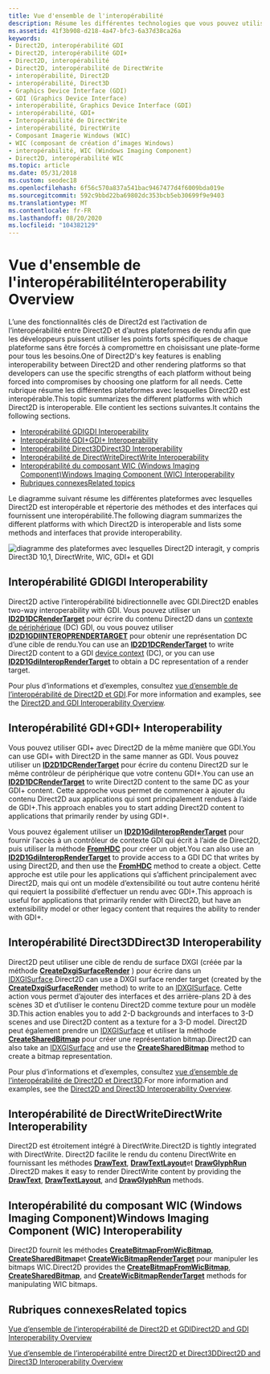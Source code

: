 ```yaml
---
title: Vue d'ensemble de l'interopérabilité
description: Résume les différentes technologies que vous pouvez utiliser avec Direct2D.
ms.assetid: 41f3b908-d218-4a47-bfc3-6a37d38ca26a
keywords:
- Direct2D, interopérabilité GDI
- Direct2D, interopérabilité GDI+
- Direct2D, interopérabilité
- Direct2D, interopérabilité de DirectWrite
- interopérabilité, Direct2D
- interopérabilité, Direct3D
- Graphics Device Interface (GDI)
- GDI (Graphics Device Interface)
- interopérabilité, Graphics Device Interface (GDI)
- interopérabilité, GDI+
- Interopérabilité de DirectWrite
- interopérabilité, DirectWrite
- Composant Imagerie Windows (WIC)
- WIC (composant de création d’images Windows)
- interopérabilité, WIC (Windows Imaging Component)
- Direct2D, interopérabilité WIC
ms.topic: article
ms.date: 05/31/2018
ms.custom: seodec18
ms.openlocfilehash: 6f56c570a837a541bac9467477d4f6009bda019e
ms.sourcegitcommit: 592c9bbd22ba69802dc353bcb5eb30699f9e9403
ms.translationtype: MT
ms.contentlocale: fr-FR
ms.lasthandoff: 08/20/2020
ms.locfileid: "104382129"
---
```

# <a name="interoperability-overview"></a><span data-ttu-id="50b7c-119">Vue d'ensemble de l'interopérabilité</span><span class="sxs-lookup"><span data-stu-id="50b7c-119">Interoperability Overview</span></span>

<span data-ttu-id="50b7c-120">L’une des fonctionnalités clés de Direct2d est l’activation de l’interopérabilité entre Direct2D et d’autres plateformes de rendu afin que les développeurs puissent utiliser les points forts spécifiques de chaque plateforme sans être forcés à compromettre en choisissant une plate-forme pour tous les besoins.</span><span class="sxs-lookup"><span data-stu-id="50b7c-120">One of Direct2D's key features is enabling interoperability between Direct2D and other rendering platforms so that developers can use the specific strengths of each platform without being forced into compromises by choosing one platform for all needs.</span></span> <span data-ttu-id="50b7c-121">Cette rubrique résume les différentes plateformes avec lesquelles Direct2D est interopérable.</span><span class="sxs-lookup"><span data-stu-id="50b7c-121">This topic summarizes the different platforms with which Direct2D is interoperable.</span></span> <span data-ttu-id="50b7c-122">Elle contient les sections suivantes.</span><span class="sxs-lookup"><span data-stu-id="50b7c-122">It contains the following sections.</span></span>

-   [<span data-ttu-id="50b7c-123">Interopérabilité GDI</span><span class="sxs-lookup"><span data-stu-id="50b7c-123">GDI Interoperability</span></span>](#gdi-interoperability)
-   [<span data-ttu-id="50b7c-124">Interopérabilité GDI+</span><span class="sxs-lookup"><span data-stu-id="50b7c-124">GDI+ Interoperability</span></span>](#gdi-interoperability)
-   [<span data-ttu-id="50b7c-125">Interopérabilité Direct3D</span><span class="sxs-lookup"><span data-stu-id="50b7c-125">Direct3D Interoperability</span></span>](#direct3d-interoperability)
-   [<span data-ttu-id="50b7c-126">Interopérabilité de DirectWrite</span><span class="sxs-lookup"><span data-stu-id="50b7c-126">DirectWrite Interoperability</span></span>](#directwrite-interoperability)
-   [<span data-ttu-id="50b7c-127">Interopérabilité du composant WIC (Windows Imaging Component)</span><span class="sxs-lookup"><span data-stu-id="50b7c-127">Windows Imaging Component (WIC) Interoperability</span></span>](#windows-imaging-component-wic-interoperability)
-   [<span data-ttu-id="50b7c-128">Rubriques connexes</span><span class="sxs-lookup"><span data-stu-id="50b7c-128">Related topics</span></span>](#related-topics)

<span data-ttu-id="50b7c-129">Le diagramme suivant résume les différentes plateformes avec lesquelles Direct2D est interopérable et répertorie des méthodes et des interfaces qui fournissent une interopérabilité.</span><span class="sxs-lookup"><span data-stu-id="50b7c-129">The following diagram summarizes the different platforms with which Direct2D is interoperable and lists some methods and interfaces that provide interoperability.</span></span>

![diagramme des plateformes avec lesquelles Direct2D interagit, y compris Direct3D 10,1, DirectWrite, WIC, GDI+ et GDI](images/direct2dinterop.png)

## <a name="gdi-interoperability"></a><span data-ttu-id="50b7c-131">Interopérabilité GDI</span><span class="sxs-lookup"><span data-stu-id="50b7c-131">GDI Interoperability</span></span>

<span data-ttu-id="50b7c-132">Direct2D active l’interopérabilité bidirectionnelle avec GDI.</span><span class="sxs-lookup"><span data-stu-id="50b7c-132">Direct2D enables two-way interoperability with GDI.</span></span> <span data-ttu-id="50b7c-133">Vous pouvez utiliser un [**ID2D1DCRenderTarget**](/windows/win32/api/d2d1/nn-d2d1-id2d1dcrendertarget) pour écrire du contenu Direct2D dans un [contexte de périphérique](/windows/desktop/gdi/device-contexts) (DC) GDI, ou vous pouvez utiliser [**ID2D1GDIINTEROPRENDERTARGET**](/windows/win32/api/d2d1/nn-d2d1-id2d1gdiinteroprendertarget) pour obtenir une représentation DC d’une cible de rendu.</span><span class="sxs-lookup"><span data-stu-id="50b7c-133">You can use an [**ID2D1DCRenderTarget**](/windows/win32/api/d2d1/nn-d2d1-id2d1dcrendertarget) to write Direct2D content to a GDI [device context](/windows/desktop/gdi/device-contexts) (DC), or you can use [**ID2D1GdiInteropRenderTarget**](/windows/win32/api/d2d1/nn-d2d1-id2d1gdiinteroprendertarget) to obtain a DC representation of a render target.</span></span>

<span data-ttu-id="50b7c-134">Pour plus d’informations et d’exemples, consultez [vue d’ensemble de l’interopérabilité de Direct2D et GDI](direct2d-and-gdi-interoperation-overview.md).</span><span class="sxs-lookup"><span data-stu-id="50b7c-134">For more information and examples, see the [Direct2D and GDI Interoperability Overview](direct2d-and-gdi-interoperation-overview.md).</span></span>

## <a name="gdi-interoperability"></a><span data-ttu-id="50b7c-135">Interopérabilité GDI+</span><span class="sxs-lookup"><span data-stu-id="50b7c-135">GDI+ Interoperability</span></span>

<span data-ttu-id="50b7c-136">Vous pouvez utiliser GDI+ avec Direct2D de la même manière que GDI.</span><span class="sxs-lookup"><span data-stu-id="50b7c-136">You can use GDI+ with Direct2D in the same manner as GDI.</span></span> <span data-ttu-id="50b7c-137">Vous pouvez utiliser un [**ID2D1DCRenderTarget**](/windows/win32/api/d2d1/nn-d2d1-id2d1dcrendertarget) pour écrire du contenu Direct2D sur le même contrôleur de périphérique que votre contenu GDI+.</span><span class="sxs-lookup"><span data-stu-id="50b7c-137">You can use an [**ID2D1DCRenderTarget**](/windows/win32/api/d2d1/nn-d2d1-id2d1dcrendertarget) to write Direct2D content to the same DC as your GDI+ content.</span></span> <span data-ttu-id="50b7c-138">Cette approche vous permet de commencer à ajouter du contenu Direct2D aux applications qui sont principalement rendues à l’aide de GDI+.</span><span class="sxs-lookup"><span data-stu-id="50b7c-138">This approach enables you to start adding Direct2D content to applications that primarily render by using GDI+.</span></span>

<span data-ttu-id="50b7c-139">Vous pouvez également utiliser un [**ID2D1GdiInteropRenderTarget**](/windows/win32/api/d2d1/nn-d2d1-id2d1gdiinteroprendertarget) pour fournir l’accès à un contrôleur de contexte GDI qui écrit à l’aide de Direct2D, puis utiliser la méthode [**FromHDC**](/windows/win32/api/gdiplusgraphics/nf-gdiplusgraphics-graphics-fromhdc(inhdc)) pour créer un objet.</span><span class="sxs-lookup"><span data-stu-id="50b7c-139">You can also use an [**ID2D1GdiInteropRenderTarget**](/windows/win32/api/d2d1/nn-d2d1-id2d1gdiinteroprendertarget) to provide access to a GDI DC that writes by using Direct2D, and then use the [**FromHDC**](/windows/win32/api/gdiplusgraphics/nf-gdiplusgraphics-graphics-fromhdc(inhdc)) method to create a object.</span></span> <span data-ttu-id="50b7c-140">Cette approche est utile pour les applications qui s’affichent principalement avec Direct2D, mais qui ont un modèle d’extensibilité ou tout autre contenu hérité qui requiert la possibilité d’effectuer un rendu avec GDI+.</span><span class="sxs-lookup"><span data-stu-id="50b7c-140">This approach is useful for applications that primarily render with Direct2D, but have an extensibility model or other legacy content that requires the ability to render with GDI+.</span></span>

## <a name="direct3d-interoperability"></a><span data-ttu-id="50b7c-141">Interopérabilité Direct3D</span><span class="sxs-lookup"><span data-stu-id="50b7c-141">Direct3D Interoperability</span></span>

<span data-ttu-id="50b7c-142">Direct2D peut utiliser une cible de rendu de surface DXGI (créée par la méthode [**CreateDxgiSurfaceRender**](/windows/desktop/api/d2d1/nf-d2d1-id2d1factory-createdxgisurfacerendertarget(idxgisurface_constd2d1_render_target_properties__id2d1rendertarget)) ) pour écrire dans un [IDXGISurface](/windows/win32/api/dxgi/nn-dxgi-idxgisurface).</span><span class="sxs-lookup"><span data-stu-id="50b7c-142">Direct2D can use a DXGI surface render target (created by the [**CreateDxgiSurfaceRender**](/windows/desktop/api/d2d1/nf-d2d1-id2d1factory-createdxgisurfacerendertarget(idxgisurface_constd2d1_render_target_properties__id2d1rendertarget)) method) to write to an [IDXGISurface](/windows/win32/api/dxgi/nn-dxgi-idxgisurface).</span></span> <span data-ttu-id="50b7c-143">Cette action vous permet d’ajouter des interfaces et des arrière-plans 2D à des scènes 3D et d’utiliser le contenu Direct2D comme texture pour un modèle 3D.</span><span class="sxs-lookup"><span data-stu-id="50b7c-143">This action enables you to add 2-D backgrounds and interfaces to 3-D scenes and use Direct2D content as a texture for a 3-D model.</span></span> <span data-ttu-id="50b7c-144">Direct2D peut également prendre un [IDXGISurface](/windows/win32/api/dxgi/nn-dxgi-idxgisurface) et utiliser la méthode [**CreateSharedBitmap**](/windows/win32/api/d2d1/nf-d2d1-id2d1rendertarget-createsharedbitmap) pour créer une représentation bitmap.</span><span class="sxs-lookup"><span data-stu-id="50b7c-144">Direct2D can also take an [IDXGISurface](/windows/win32/api/dxgi/nn-dxgi-idxgisurface) and use the [**CreateSharedBitmap**](/windows/win32/api/d2d1/nf-d2d1-id2d1rendertarget-createsharedbitmap) method to create a bitmap representation.</span></span>

<span data-ttu-id="50b7c-145">Pour plus d’informations et d’exemples, consultez [vue d’ensemble de l’interopérabilité de Direct2D et Direct3D](direct2d-and-direct3d-interoperation-overview.md).</span><span class="sxs-lookup"><span data-stu-id="50b7c-145">For more information and examples, see the [Direct2D and Direct3D Interoperability Overview](direct2d-and-direct3d-interoperation-overview.md).</span></span>

## <a name="directwrite-interoperability"></a><span data-ttu-id="50b7c-146">Interopérabilité de DirectWrite</span><span class="sxs-lookup"><span data-stu-id="50b7c-146">DirectWrite Interoperability</span></span>

<span data-ttu-id="50b7c-147">Direct2D est étroitement intégré à DirectWrite.</span><span class="sxs-lookup"><span data-stu-id="50b7c-147">Direct2D is tightly integrated with DirectWrite.</span></span> <span data-ttu-id="50b7c-148">Direct2D facilite le rendu du contenu DirectWrite en fournissant les méthodes [**DrawText**](id2d1rendertarget-drawtext.md), [**DrawTextLayout**](/windows/win32/api/d2d1/nf-d2d1-id2d1rendertarget-drawtextlayout)et [**DrawGlyphRun**](/windows/win32/api/d2d1/nf-d2d1-id2d1rendertarget-drawglyphrun) .</span><span class="sxs-lookup"><span data-stu-id="50b7c-148">Direct2D makes it easy to render DirectWrite content by providing the [**DrawText**](id2d1rendertarget-drawtext.md), [**DrawTextLayout**](/windows/win32/api/d2d1/nf-d2d1-id2d1rendertarget-drawtextlayout), and [**DrawGlyphRun**](/windows/win32/api/d2d1/nf-d2d1-id2d1rendertarget-drawglyphrun) methods.</span></span>

## <a name="windows-imaging-component-wic-interoperability"></a><span data-ttu-id="50b7c-149">Interopérabilité du composant WIC (Windows Imaging Component)</span><span class="sxs-lookup"><span data-stu-id="50b7c-149">Windows Imaging Component (WIC) Interoperability</span></span>

<span data-ttu-id="50b7c-150">Direct2D fournit les méthodes [**CreateBitmapFromWicBitmap**](id2d1rendertarget-createbitmapfromwicbitmap.md), [**CreateSharedBitmap**](/windows/win32/api/d2d1/nf-d2d1-id2d1rendertarget-createsharedbitmap)et [**CreateWicBitmapRenderTarget**](id2d1factory-createwicbitmaprendertarget.md) pour manipuler les bitmaps WIC.</span><span class="sxs-lookup"><span data-stu-id="50b7c-150">Direct2D provides the [**CreateBitmapFromWicBitmap**](id2d1rendertarget-createbitmapfromwicbitmap.md), [**CreateSharedBitmap**](/windows/win32/api/d2d1/nf-d2d1-id2d1rendertarget-createsharedbitmap), and [**CreateWicBitmapRenderTarget**](id2d1factory-createwicbitmaprendertarget.md) methods for manipulating WIC bitmaps.</span></span>

## <a name="related-topics"></a><span data-ttu-id="50b7c-151">Rubriques connexes</span><span class="sxs-lookup"><span data-stu-id="50b7c-151">Related topics</span></span>

<dl> <dt>

[<span data-ttu-id="50b7c-152">Vue d’ensemble de l’interopérabilité de Direct2D et GDI</span><span class="sxs-lookup"><span data-stu-id="50b7c-152">Direct2D and GDI Interoperability Overview</span></span>](direct2d-and-gdi-interoperation-overview.md)
</dt> <dt>

[<span data-ttu-id="50b7c-153">Vue d’ensemble de l’interopérabilité entre Direct2D et Direct3D</span><span class="sxs-lookup"><span data-stu-id="50b7c-153">Direct2D and Direct3D Interoperability Overview</span></span>](direct2d-and-direct3d-interoperation-overview.md)
</dt> </dl>

 

 